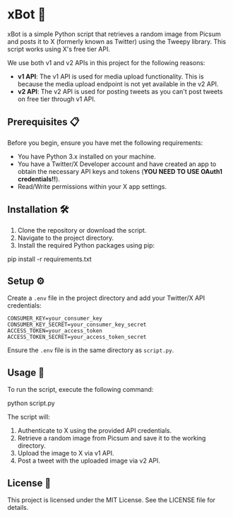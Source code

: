 # xBot 🤖

xBot is a simple Python script that retrieves a random image from Picsum and posts it to X (formerly known as Twitter) using the Tweepy library. This script works using X's free tier API.

We use both v1 and v2 APIs in this project for the following reasons:

- **v1 API**: The v1 API is used for media upload functionality. This is because the media upload endpoint is not yet available in the v2 API.
- **v2 API**: The v2 API is used for posting tweets as you can't post tweets on free tier through v1 API.

## Prerequisites 📋

Before you begin, ensure you have met the following requirements:

- You have Python 3.x installed on your machine.
- You have a Twitter/X Developer account and have created an app to obtain the necessary API keys and tokens (**YOU NEED TO USE OAuth1 credentials!!**).
- Read/Write permissions within your X app settings.

## Installation 🛠️

1. Clone the repository or download the script.
2. Navigate to the project directory.
3. Install the required Python packages using pip:

pip install -r requirements.txt

## Setup ⚙️

Create a `.env` file in the project directory and add your Twitter/X API credentials:
```
CONSUMER_KEY=your_consumer_key
CONSUMER_KEY_SECRET=your_consumer_key_secret
ACCESS_TOKEN=your_access_token
ACCESS_TOKEN_SECRET=your_access_token_secret
```
Ensure the `.env` file is in the same directory as `script.py`.

## Usage 🚀

To run the script, execute the following command:

python script.py

The script will:

1. Authenticate to X using the provided API credentials.
2. Retrieve a random image from Picsum and save it to the working directory.
3. Upload the image to X via v1 API.
4. Post a tweet with the uploaded image via v2 API.

## License 📄

This project is licensed under the MIT License. See the LICENSE file for details.
